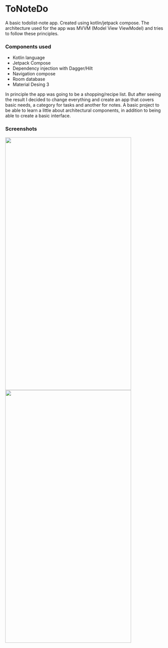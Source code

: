 # ToNoteDo

A basic todolist-note app. Created using kotlin/jetpack compose.
The architecture used for the app was MVVM (Model View ViewModel) and tries to follow these principles.

### Components used
- Kotlin language
- Jetpack Compose
- Dependency injection with Dagger/Hilt
- Navigation compose
- Room database
- Material Desing 3

In principle the app was going to be a shopping/recipe list. But after seeing the result I decided to change everything and create an app that covers basic needs, a category for tasks and another for notes. A basic project to be able to learn a little about architectural components, in addition to being able to create a basic interface.

### Screenshots

<img src="https://github.com/ifMaxi/ToNoteDo/assets/112733459/d4806b23-b004-4d5c-8122-70c1f653d145" width="400" height="800">
<img src="https://github.com/ifMaxi/ToNoteDo/assets/112733459/ffe367ea-f6b1-4fe1-8ed9-276b7a300ab9" width="400" height="800">
